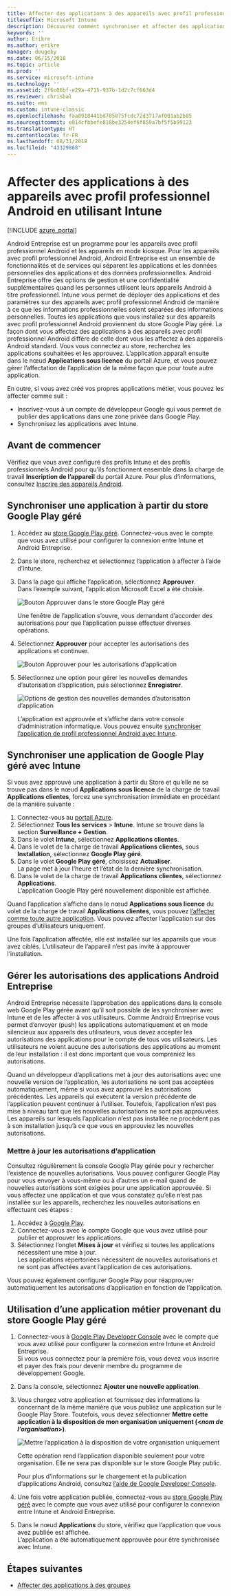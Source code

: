 ```yaml
---
title: Affecter des applications à des appareils avec profil professionnel Android
titlesuffix: Microsoft Intune
description: Découvrez comment synchroniser et affecter des applications à des appareils avec profil professionnel Android à partir du store Google Play géré.
keywords: ''
author: Erikre
ms.author: erikre
manager: dougeby
ms.date: 06/15/2018
ms.topic: article
ms.prod: ''
ms.service: microsoft-intune
ms.technology: ''
ms.assetid: 2f6c06bf-e29a-4715-937b-1d2c7cf663d4
ms.reviewer: chrisbal
ms.suite: ems
ms.custom: intune-classic
ms.openlocfilehash: faa8918441bd705875fcdc72d3717af001ab2b85
ms.sourcegitcommit: e814cfbbefe818be3254ef6f859a7bf5f5b99123
ms.translationtype: HT
ms.contentlocale: fr-FR
ms.lasthandoff: 08/31/2018
ms.locfileid: "43329868"
---
```

# <a name="assign-apps-to-android-work-profile-devices-with-intune"></a>Affecter des applications à des appareils avec profil professionnel Android en utilisant Intune

[!INCLUDE [azure_portal](./includes/azure_portal.md)]

Android Entreprise est un programme pour les appareils avec profil professionnel Android et les appareils en mode kiosque. Pour les appareils avec profil professionnel Android, Android Entreprise est un ensemble de fonctionnalités et de services qui séparent les applications et les données personnelles des applications et des données professionnelles. Android Entreprise offre des options de gestion et une confidentialité supplémentaires quand les personnes utilisent leurs appareils Android à titre professionnel. Intune vous permet de déployer des applications et des paramètres sur des appareils avec profil professionnel Android de manière à ce que les informations professionnelles soient séparées des informations personnelles. Toutes les applications que vous installez sur des appareils avec profil professionnel Android proviennent du store Google Play géré. La façon dont vous affectez des applications à des appareils avec profil professionnel Android diffère de celle dont vous les affectez à des appareils Android standard. Vous vous connectez au store, recherchez les applications souhaitées et les approuvez. L’application apparaît ensuite dans le nœud **Applications sous licence** du portail Azure, et vous pouvez gérer l’affectation de l’application de la même façon que pour toute autre application.

En outre, si vous avez créé vos propres applications métier, vous pouvez les affecter comme suit :
- Inscrivez-vous à un compte de développeur Google qui vous permet de publier des applications dans une zone privée dans Google Play.
- Synchronisez les applications avec Intune.

## <a name="before-you-start"></a>Avant de commencer

Vérifiez que vous avez configuré des profils Intune et des profils professionnels Android pour qu’ils fonctionnent ensemble dans la charge de travail **Inscription de l’appareil** du portail Azure. Pour plus d’informations, consultez [Inscrire des appareils Android](android-work-profile-enroll.md).

## <a name="synchronize-an-app-from-the-managed-google-play-store"></a>Synchroniser une application à partir du store Google Play géré

1. Accédez au [store Google Play géré](https://play.google.com/work). Connectez-vous avec le compte que vous avez utilisé pour configurer la connexion entre Intune et Android Entreprise.
2. Dans le store, recherchez et sélectionnez l’application à affecter à l’aide d’Intune.
3. Dans la page qui affiche l’application, sélectionnez **Approuver**.  
    Dans l’exemple suivant, l’application Microsoft Excel a été choisie.

    ![Bouton Approuver dans le store Google Play géré](media/approve.png)
    
   Une fenêtre de l’application s’ouvre, vous demandant d’accorder des autorisations pour que l’application puisse effectuer diverses opérations. 

4. Sélectionnez **Approuver** pour accepter les autorisations des applications et continuer.

    ![Bouton Approuver pour les autorisations d’application](media/approve-app-permissions.png)

5. Sélectionnez une option pour gérer les nouvelles demandes d’autorisation d’application, puis sélectionnez **Enregistrer**.

    ![Options de gestion des nouvelles demandes d’autorisation d’application](media/approve-app-settings.png)

    L’application est approuvée et s’affiche dans votre console d’administration informatique. Vous pouvez ensuite [synchroniser l’application de profil professionnel Android avec Intune](apps-add-android-for-work.md#sync-an-android-for-work-app-with-intune). 

## <a name="sync-a-managed-google-play-app-with-intune"></a>Synchroniser une application de Google Play géré avec Intune

Si vous avez approuvé une application à partir du Store et qu’elle ne se trouve pas dans le nœud **Applications sous licence** de la charge de travail **Applications clientes**, forcez une synchronisation immédiate en procédant de la manière suivante :

1. Connectez-vous au [portail Azure](https://portal.azure.com).
2. Sélectionnez **Tous les services** > **Intune**. Intune se trouve dans la section **Surveillance + Gestion**.
3. Dans le volet **Intune**, sélectionnez **Applications clientes**.
4. Dans le volet de la charge de travail **Applications clientes**, sous **Installation**, sélectionnez **Google Play géré**.
5. Dans le volet **Google Play géré**, choisissez **Actualiser**.  
    La page met à jour l’heure et l’état de la dernière synchronisation.
6. Dans le volet de la charge de travail **Applications clientes**, sélectionnez **Applications**.  
    L’application Google Play géré nouvellement disponible est affichée.

Quand l’application s’affiche dans le nœud **Applications sous licence** du volet de la charge de travail **Applications clientes**, vous pouvez [l’affecter comme toute autre application](/intune-azure/manage-apps/deploy-apps). Vous pouvez affecter l’application sur des groupes d’utilisateurs uniquement.

Une fois l’application affectée, elle est installée sur les appareils que vous avez ciblés. L’utilisateur de l’appareil n’est pas invité à approuver l’installation.

## <a name="manage-android-enterprise-app-permissions"></a>Gérer les autorisations des applications Android Entreprise
Android Entreprise nécessite l’approbation des applications dans la console web Google Play gérée avant qu’il soit possible de les synchroniser avec Intune et de les affecter à vos utilisateurs. Comme Android Entreprise vous permet d’envoyer (push) les applications automatiquement et en mode silencieux aux appareils des utilisateurs, vous devez accepter les autorisations des applications pour le compte de tous vos utilisateurs. Les utilisateurs ne voient aucune des autorisations des applications au moment de leur installation : il est donc important que vous compreniez les autorisations.

Quand un développeur d’applications met à jour des autorisations avec une nouvelle version de l’application, les autorisations ne sont pas acceptées automatiquement, même si vous avez approuvé les autorisations précédentes. Les appareils qui exécutent la version précédente de l’application peuvent continuer à l’utiliser. Toutefois, l’application n’est pas mise à niveau tant que les nouvelles autorisations ne sont pas approuvées. Les appareils sur lesquels l’application n’est pas installée ne procèdent pas à son installation jusqu’à ce que vous en approuviez les nouvelles autorisations.

### <a name="update-app-permissions"></a>Mettre à jour les autorisations d’application

Consultez régulièrement la console Google Play gérée pour y rechercher l’existence de nouvelles autorisations. Vous pouvez configurer Google Play pour vous envoyer à vous-même ou à d’autres un e-mail quand de nouvelles autorisations sont exigées pour une application approuvée. Si vous affectez une application et que vous constatez qu’elle n’est pas installée sur les appareils, recherchez les nouvelles autorisations en effectuant ces étapes :

1. Accédez à [Google Play](http://play.google.com/work).
2. Connectez-vous avec le compte Google que vous avez utilisé pour publier et approuver les applications.
3. Sélectionnez l’onglet **Mises à jour** et vérifiez si toutes les applications nécessitent une mise à jour.  
    Les applications répertoriées nécessitent de nouvelles autorisations et ne sont pas affectées avant l’application de ces autorisations.

Vous pouvez également configurer Google Play pour réapprouver automatiquement les autorisations d’application en fonction de l’application. 

## <a name="working-with-a-line-of-business-app-from-the-managed-google-play-store"></a>Utilisation d’une application métier provenant du store Google Play géré

1. Connectez-vous à [Google Play Developer Console](https://play.google.com/apps/publish) avec le compte que vous avez utilisé pour configurer la connexion entre Intune et Android Entreprise.  
    Si vous vous connectez pour la première fois, vous devez vous inscrire et payer des frais pour devenir membre du programme de développement Google.
2. Dans la console, sélectionnez **Ajouter une nouvelle application**.
3. Vous chargez votre application et fournissez des informations la concernant de la même manière que vous publiez une application sur le Google Play Store. Toutefois, vous devez sélectionner **Mettre cette application à la disposition de mon organisation uniquement (<*nom de l’organisation*>)**.

    ![Mettre l’application à la disposition de votre organisation uniquement](media/restrict.png)

    Cette opération rend l’application disponible seulement pour votre organisation. Elle ne sera pas disponible sur le store Google Play public.

    Pour plus d’informations sur le chargement et la publication d’applications Android, consultez [l’aide de Google Developer Console](https://support.google.com/googleplay/android-developer/answer/113469).
4. Une fois votre application publiée, connectez-vous au [store Google Play géré](https://play.google.com/work) avec le compte que vous avez utilisé pour configurer la connexion entre Intune et Android Entreprise.
5. Dans le nœud **Applications** du store, vérifiez que l’application que vous avez publiée est affichée.  
    L’application a été automatiquement approuvée pour être synchronisée avec Intune.

## <a name="next-steps"></a>Étapes suivantes

- [Affecter des applications à des groupes](apps-deploy.md) 

